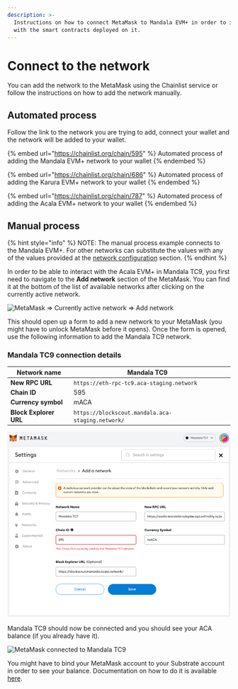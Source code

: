 ```yaml
---
description: >-
  Instructions on how to connect MetaMask to Mandala EVM+ in order to interact
  with the smart contracts deployed on it.
---
```


# Connect to the network

You can add the network to the MetaMask using the Chainlist  service or follow the instructions on how to add the network manually.

## Automated process

Follow the link to the network you are trying to add, connect your wallet and the network will be added to your wallet.

{% embed url="https://chainlist.org/chain/595" %}
Automated process of adding the Mandala EVM+ network to your wallet
{% endembed %}

{% embed url="https://chainlist.org/chain/686" %}
Automated process of adding the Karura EVM+ network to your wallet
{% endembed %}

{% embed url="https://chainlist.org/chain/787" %}
Automated process of adding the Acala EVM+ network to your wallet
{% endembed %}

## Manual process

{% hint style="info" %}
NOTE: The manual process example connects to the Mandala EVM+. For other networks can substitute the values with any of the values provided at the [network configuration](../../network/network-configuration.md) section.
{% endhint %}

In order to be able to interact with the Acala EVM+ in Mandala TC9, you first need to navigate to the **Add network** section of the MetaMask. You can find it at the bottom of the list of available networks after clicking on the currently active network.

![MetaMask => Currently active network => Add network](https://1503523808-files.gitbook.io/\~/files/v0/b/gitbook-x-prod.appspot.com/o/spaces%2F-MAz4EenwXLth\_HO\_hmJ-887967055%2Fuploads%2FWz1rByJAVVr5MOdxgEaS%2FScreenshot%202022-03-02%20at%2002.22.49.png?alt=media\&token=365d2c22-49d2-4952-94cf-54a7fe154ad8)

This should open up a form to add a new network to your MetaMask (you might have to unlock MetaMask before it opens). Once the form is opened, use the following information to add the Mandala TC9 network.

### Mandala TC9 connection details

| **Network name**       | Mandala TC9                                              |   |
| ---------------------- | -------------------------------------------------------- | - |
| **New RPC URL**        | `https://eth-rpc-tc9.aca-staging.network` |   |
| **Chain ID**           | 595                                                      |   |
| **Currency symbol**    | mACA                                                     |   |
| **Block Explorer URL** | `https://blockscout.mandala.aca-staging.network/`        |   |

![Mandala TC9 connection details](<../../.gitbook/assets/Screenshot 2022-07-07 at 11.48.11.png>)

Mandala TC9 should now be connected and you should see your ACA balance (if you already have it).

![MetaMask connected to Mandala TC9](https://1503523808-files.gitbook.io/\~/files/v0/b/gitbook-x-prod.appspot.com/o/spaces%2F-MAz4EenwXLth\_HO\_hmJ-887967055%2Fuploads%2FUIMYw8u7yCY6RFEhXJa3%2Fimage.png?alt=media\&token=e0bb8dd9-d6d6-4e45-a9f6-974d6299eb69)

You might have to bind your MetaMask account to your Substrate account in order to see your balance. Documentation on how to do it is available [here](../development-account/#bind-accounts).
